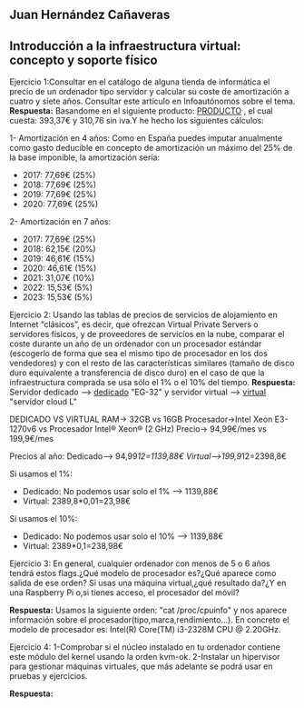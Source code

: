 ## Juan Hernández Cañaveras 
## Introducción a la infraestructura virtual: concepto y soporte físico 

Ejercicio 1:Consultar en el catálogo de alguna tienda de informática el precio de un ordenador tipo servidor y calcular su coste de amortización a cuatro y siete años. Consultar este artículo en Infoautónomos sobre el tema.
**Respuesta:** Basandome en el siguiente producto: [PRODUCTO](https://www.mercadoactual.es/ordenador-servidor-lenovo-thinkserver-ts150.html?colabG=2&gclid=Cj0KCQjwgIPOBRDnARIsAHA1X3Qxoynd-fEG2KhrXhrGdCtXhJHR4-gI4Dwp9ZpY6HJu6hy5Z1ogTQsaAq31EALw_wcB) , el cual cuesta: 393,37€ y 310,76 sin iva.Y he hecho los siguientes cálculos: 

 1- Amortización en 4 años: Como en España puedes imputar anualmente como gasto deducible en concepto de amortización un máximo del 25% de la base imponible, la amortización sería:
 * 2017: 77,69€ (25%)
 * 2018: 77,69€ (25%)
 * 2019: 77,69€ (25%)
 * 2020: 77,69€ (25%)

 2- Amortización en 7 años:
 * 2017: 77,69€ (25%)
 * 2018: 62,15€ (20%)
 * 2019: 46,61€ (15%)
 * 2020: 46,61€ (15%)
 * 2021: 31,07€ (10%)
 * 2022: 15,53€ (5%)
 * 2023: 15,53€ (5%)

Ejercicio 2: Usando las tablas de precios de servicios de alojamiento en Internet “clásicos”, es decir, que ofrezcan Virtual Private Servers o servidores físicos, y de proveedores de servicios en la nube, comparar el coste durante un año de un ordenador con un procesador estándar (escogerlo de forma que sea el mismo tipo de procesador en los dos vendedores) y con el resto de las características similares (tamaño de disco duro equivalente a transferencia de disco duro) en el caso de que la infraestructura comprada se usa sólo el 1% o el 10% del tiempo.
**Respuesta:** Servidor dedicado --> [dedicado](https://www.ovh.es/servidores_dedicados/) "EG-32" y servidor virtual --> [virtual](https://www.hostalia.com/servidor-cloud/) "servidor cloud L"
	
DEDICADO VS VIRTUAL
RAM-> 32GB vs 16GB
Procesador->Intel  Xeon E3-1270v6 vs Procesador Intel® Xeon® (2 GHz)
Precio-> 94,99€/mes vs 199,9€/mes

Precios al año:
Dedicado--> 94,99*12=1139,88€
Virtual-->199,9*12=2398,8€

Si usamos el 1%:
 * Dedicado: No podemos usar solo el 1% --> 1139,88€
 * Virtual: 2389,8*0,01=23,98€

Si usamos el 10%:
 * Dedicado: No podemos usar solo el 10% --> 1139,88€
 * Virtual: 2389*0,1=238,98€

Ejercicio 3: En general, cualquier ordenador con menos de 5 o 6 años tendrá estos flags.¿Qué modelo de procesador es?¿Qué aparece como salida de ese orden? Si usas una máquina virtual,¿qué resultado da?¿Y en una Raspberry Pi o,si tienes acceso, el procesador del móvil?

**Respuesta:** Usamos la siguiente orden: "cat /proc/cpuinfo" y nos aparece información sobre el procesador(tipo,marca,rendimiento...). En concreto el modelo de procesador es: Intel(R) Core(TM) i3-2328M CPU @ 2.20GHz.

Ejercicio 4: 1-Comprobar si el núcleo instalado en tu ordenador contiene este módulo del kernel usando la orden kvm-ok. 2-Instalar un hipervisor para gestionar máquinas virtuales, que más adelante se podrá usar en pruebas y ejercicios.

**Respuesta:**




